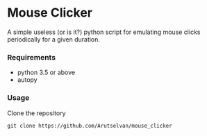 # Mouse Clicker
A simple useless (or is it?) python script for emulating mouse clicks periodically for a given duration.

### Requirements

- python 3.5 or above
- autopy

### Usage

Clone the repository

```
git clone https://github.com/Arutselvan/mouse_clicker
```